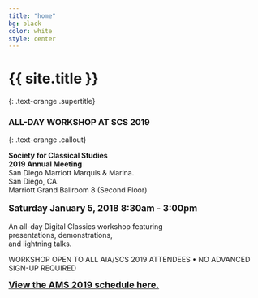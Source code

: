 ```yaml
---
title: "home"
bg: black
color: white
style: center
---
```

# {{ site.title }}
{: .text-orange .supertitle}
### ALL-DAY WORKSHOP AT SCS 2019
{: .text-orange .callout}

<span class="fa-stack subtlecircle" style="font-size:100px; background:rgba(255,166,0,0.0)">
  <i class="fa fa-circle fa-stack-2x text-white"></i>
  <i class="fa fa-laptop fa-stack-1x text-orange"></i>
</span>



<p><b>Society for Classical Studies</b><br/>
<b>2019 Annual Meeting</b><br/>
     San Diego Marriott Marquis & Marina.<br/>
     San Diego, CA.<br/>
     Marriott Grand Ballroom 8 (Second Floor)<br/>
     <br/>
     <b style="font-size: 125%; font-weight: bold;">Saturday January 5, 2018 8:30am - 3:00pm</b><br/><br/>
 An all-day Digital Classics workshop featuring<br/>
 presentations, demonstrations, <br/>
 and lightning talks.<br/>

 <p class="callout">WORKSHOP OPEN TO ALL AIA/SCS 2019 ATTENDEES • NO ADVANCED SIGN-UP REQUIRED</p>

 <p><a href="#schedule_"><b style="font-size: 125%;">View the AMS 2019 schedule here.</b></a></p>
